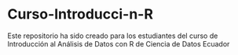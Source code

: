 # Curso-Introducci-n-R
Este repositorio ha sido creado para los estudiantes del curso de Introducción al Análisis de Datos con R de Ciencia de Datos Ecuador
